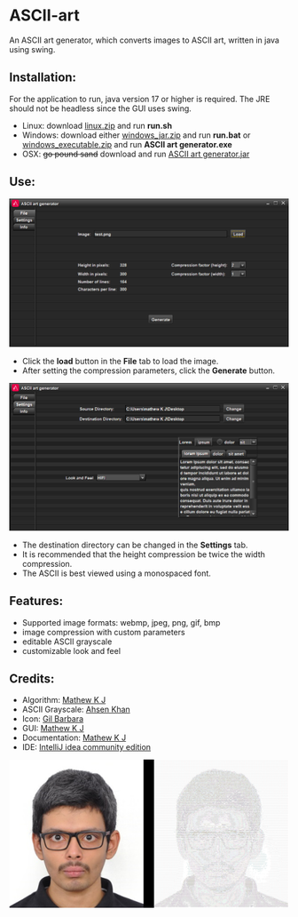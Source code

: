 # ASCII-art
An ASCII art generator, which converts images to ASCII art, written in java using swing.

## Installation:
For the application to run, java version 17 or higher is required. The JRE should not be headless since the GUI uses swing.

- Linux: download [linux.zip]() and run __run.sh__
- Windows: download either [windows_jar.zip]() and run __run.bat__ or [windows_executable.zip]()  and run __ASCII art generator.exe__
- OSX: ~~go pound sand~~ download and run [ASCII art generator.jar](https://rebrand.ly/r1ckr0l13r)

## Use:

![alt text](doc/file.png)

- Click the __load__ button in the __File__ tab to load the image.
- After setting the compression parameters, click the __Generate__ button.

![alt text](doc/settings.png)

- The destination directory can be changed in the __Settings__ tab.
- It is recommended that the height compression be twice the width compression.
- The ASCII is best viewed using a monospaced font.

## Features:

- Supported image formats: webmp, jpeg, png, gif, bmp
- image compression with custom parameters
- editable ASCII grayscale
- customizable look and feel

## Credits:

- Algorithm: [Mathew K J](https://github.com/MathewKJ2048)
- ASCII Grayscale: [Ahsen Khan](https://stackoverflow.com/users/15293262/ahsen-khan)
- Icon: [Gil Barbara](https://github.com/gilbarbara)
- GUI: [Mathew K J](https://github.com/MathewKJ2048)
- Documentation: [Mathew K J](https://github.com/MathewKJ2048)
- IDE: [IntelliJ idea community edition](https://www.jetbrains.com/idea/download/#section=windows)

![alt text](doc/comparison.png)
